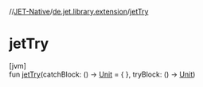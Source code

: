 //[JET-Native](../../index.md)/[de.jet.library.extension](index.md)/[jetTry](jet-try.md)

# jetTry

[jvm]\
fun [jetTry](jet-try.md)(catchBlock: () -&gt; [Unit](https://kotlinlang.org/api/latest/jvm/stdlib/kotlin/-unit/index.html) = { }, tryBlock: () -&gt; [Unit](https://kotlinlang.org/api/latest/jvm/stdlib/kotlin/-unit/index.html))
